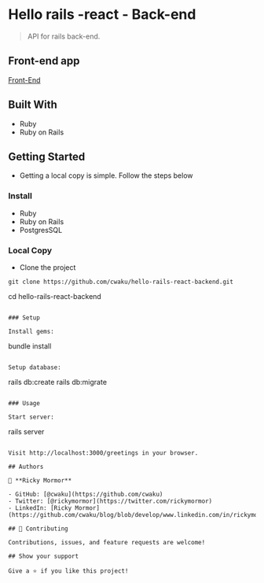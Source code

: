 # Hello rails -react - Back-end

> API for rails back-end.

## Front-end app

[Front-End](https://github.com/cwaku/hello-rails-frontend/pull/1)

## Built With

- Ruby
- Ruby on Rails

## Getting Started

- Getting a local copy is simple. Follow the steps below

### Install

- Ruby
- Ruby on Rails
- PostgresSQL

### Local Copy

- Clone the project

```
git clone https://github.com/cwaku/hello-rails-react-backend.git

```

cd hello-rails-react-backend

```

### Setup

Install gems:

```
bundle install
```

Setup database:

```
rails db:create
rails db:migrate
```

### Usage

Start server:

```
rails server
```

Visit http://localhost:3000/greetings in your browser.

## Authors

👤 **Ricky Mormor**

- GitHub: [@cwaku](https://github.com/cwaku)
- Twitter: [@rickymormor](https://twitter.com/rickymormor)
- LinkedIn: [Ricky Mormor](https://github.com/cwaku/blog/blob/develop/www.linkedin.com/in/rickymormor)

## 🤝 Contributing

Contributions, issues, and feature requests are welcome!

## Show your support

Give a ⭐️ if you like this project!